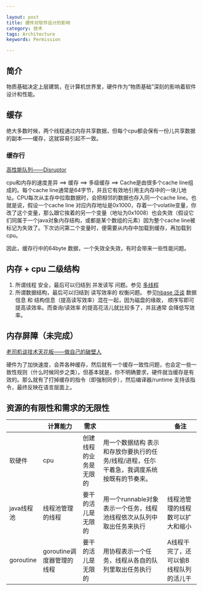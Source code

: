 ```yaml
---

layout: post
title: 硬件对软件设计的影响
category: 技术
tags: Architecture
keywords: Permission

---
```


## 简介

物质基础决定上层建筑，在计算机世界里，硬件作为“物质基础”深刻的影响着软件设计和性能。

## 缓存

绝大多数时候，两个线程通过内存共享数据，但每个cpu都会保有一份儿共享数据的副本——缓存，这就容易引起不一致。

### 缓存行

[高性能队列——Disruptor](https://tech.meituan.com/disruptor.html)

cpu和内存的速度差异 ==> 缓存 ==> 多级缓存 ==> Cache是由很多个cache line组成的。每个cache line通常是64字节，并且它有效地引用主内存中的一块儿地址。CPU每次从主存中拉取数据时，会把相邻的数据也存入同一个cache line。也就是说，假设一个cache line 对应内存地址是0x1000，存着一个volatile变量，你改了这个变量，那么跟它挨着的另一个变量（地址为0x1008）也会失效（假设它们同属于一个java对象内存结构，或都是某个数组的元素）因为整个cache line被标记为失效了。下次访问第二个变量时，便需要从内存中加载到缓存，再加载到cpu。

因此，缓存行中的64byte 数据，一个失效全失效，有时会带来一些性能问题。

## 内存 + cpu 二级结构

1. 所谓线程 安全，最后可以归结到 并发读写 问题。参见 [多线程](http://qiankunli.github.io/2014/10/09/Threads.html)
2. 所谓数据结构，最后可以归结到 读写效率的 权衡问题。 参见[hbase 泛谈](http://qiankunli.github.io/2018/04/08/hbase.html) 数据信息 和 结构信息（提高读写效率）混在一起，因为磁盘的缘故， 顺序写即可提高读效率。而查询/读效率 的提高花活儿就比较多了，并且通常 会降低写效率。 

## 内存屏障（未完成）

[老司机谈技术天花板——做自己的破壁人](https://mp.weixin.qq.com/s?__biz=MzA4MDc5OTg5MA==&mid=2650585155&idx=3&sn=30392c82e2003ca54e248b6a7abbee88&mpshare=1&scene=1&srcid=0331lAZn3kCrRoyxDwVkfS7P#rd)

硬件为了加快速度，会弄各种缓存，然后就有一个缓存一致性问题，也会定一些一致性规则（什么时候同步之类）。但基本就是，你不明确要求，硬件就当缓存是有效的。那么就有了打掉缓存的指令（即强制同步），然后编译器/runtime 支持该指令，最终反映在语言层面上。

## 资源的有限性和需求的无限性


||计算能力|需求||备注|
|---|---|---|---|---|
|软硬件|cpu|创建线程的业务是无限的|用一个数据结构 表示和存放你要执行的任务/线程/进程，任尓干着急，我调度系统按既有的节奏来。|
|java线程池|线程池管理的线程|要干的活儿是无限的|用一个runnable对象表示一个任务，线程池线程依次从队列中取出任务来执行|线程池管理的线程数可以扩大和缩小|
|goroutine|goroutine调度器管理的线程|要干的活儿是无限的|用协程表示一个任务，线程从各自的队列里取出任务执行|A线程干完了，还可以偷B线程队列的活儿干|

